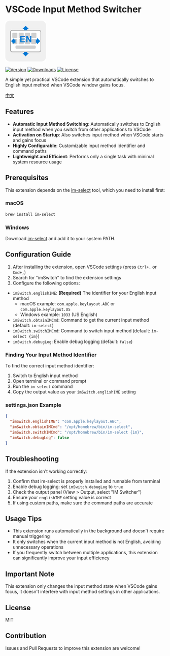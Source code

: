 # VSCode Input Method Switcher

<img src="./icon.png" alt="VSCode Input Method Switcher icon" width="128" height="128">

<p>   <a href="https://marketplace.visualstudio.com/items?itemName=liyincode.im-switcher"><img src="https://img.shields.io/visual-studio-marketplace/v/liyincode.im-switcher?labelColor=18181B&color=1584FC" alt="Version"></a>   <a href="https://marketplace.visualstudio.com/items?itemName=liyincode.im-switcher"><img src="https://img.shields.io/visual-studio-marketplace/i/liyincode.im-switcher?labelColor=18181B&color=1584FC" alt="Downloads"></a>   <a href="https://github.com/liyincode/im-switcher/blob/main/LICENSE"><img src="https://img.shields.io/github/license/liyincode/im-switcher?labelColor=18181B&color=1584FC" alt="License"></a> </p>

A simple yet practical VSCode extension that automatically switches to English input method when VSCode window gains focus.

[中文](./README.zh-CN.md)

## Features

- **Automatic Input Method Switching**: Automatically switches to English input method when you switch from other applications to VSCode
- **Activation on Startup**: Also switches input method when VSCode starts and gains focus
- **Highly Configurable**: Customizable input method identifier and command paths
- **Lightweight and Efficient**: Performs only a single task with minimal system resource usage

## Prerequisites

This extension depends on the [im-select](https://github.com/daipeihust/im-select) tool, which you need to install first:

### macOS

```bash
brew install im-select
```

### Windows

Download [im-select](https://github.com/daipeihust/im-select) and add it to your system PATH.

## Configuration Guide

1. After installing the extension, open VSCode settings (press `Ctrl+,` or `Cmd+,`)
2. Search for "imSwitch" to find the extension settings
3. Configure the following options:

- `imSwitch.englishIME`: **(Required)** The identifier for your English input method
  - macOS example: `com.apple.keylayout.ABC` or `com.apple.keylayout.US`
  - Windows example: `1033` (US English)
- `imSwitch.obtainIMCmd`: Command to get the current input method (default: `im-select`)
- `imSwitch.switchIMCmd`: Command to switch input method (default: `im-select {im}`)
- `imSwitch.debugLog`: Enable debug logging (default: `false`)

### Finding Your Input Method Identifier

To find the correct input method identifier:

1. Switch to English input method
2. Open terminal or command prompt
3. Run the `im-select` command
4. Copy the output value as your `imSwitch.englishIME` setting

### settings.json Example

```json
{
  "imSwitch.englishIME": "com.apple.keylayout.ABC",
  "imSwitch.obtainIMCmd": "/opt/homebrew/bin/im-select",
  "imSwitch.switchIMCmd": "/opt/homebrew/bin/im-select {im}",
  "imSwitch.debugLog": false
}
```

## Troubleshooting

If the extension isn't working correctly:

1. Confirm that im-select is properly installed and runnable from terminal
2. Enable debug logging: set `imSwitch.debugLog` to `true`
3. Check the output panel (View > Output, select "IM Switcher")
4. Ensure your `englishIME` setting value is correct
5. If using custom paths, make sure the command paths are accurate

## Usage Tips

- This extension runs automatically in the background and doesn't require manual triggering
- It only switches when the current input method is not English, avoiding unnecessary operations
- If you frequently switch between multiple applications, this extension can significantly improve your input efficiency

## Important Note

This extension only changes the input method state when VSCode gains focus, it doesn't interfere with input method settings in other applications.

## License

MIT

## Contribution

Issues and Pull Requests to improve this extension are welcome!
